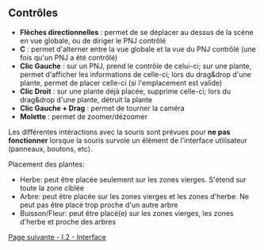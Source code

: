 ## Contrôles
- __Flèches directionnelles__ : permet de se déplacer au dessus de la scène en vue globale, ou de diriger le PNJ contrôlé
- __C__ : permet d'alterner entre la vue globale et la vue du PNJ contrôlé (une fois qu'un PNJ a été contrôlé)
- __Clic Gauche__ : sur un PNJ, prend le contrôle de celui-ci; sur une plante, permet d'afficher les informations de celle-ci; lors du drag&drop d'une plante, permet de placer celle-ci (si l'emplacement est valide)
- __Clic Droit__ : sur une plante déjà placée, supprime celle-ci; lors du drag&drop d'une plante, détruit la plante
- __Clic Gauche + Drag__ : permet de tourner la caméra
- __Molette__ : permet de zoomer/dézoomer

Les différentes intéractions avec la souris sont prévues pour __ne pas fonctionner__ lorsque la souris survole un élément de l'interface utilisateur (panneaux, boutons, etc).

<a name="validPlant">Placement des plantes</a>:
- Herbe: peut être placée seulement sur les zones vierges. S'étend sur toute la zone ciblée
- Arbre: peut être placée sur les zones vierges et les zones d'herbe. Ne peut pas être placé trop proche d'un autre arbre
- Buisson/Fleur: peut être placé(e) sur les zones vierges, les zones d'herbe et proche des arbres

[Page suivante - I.2 - Interface](Interface)